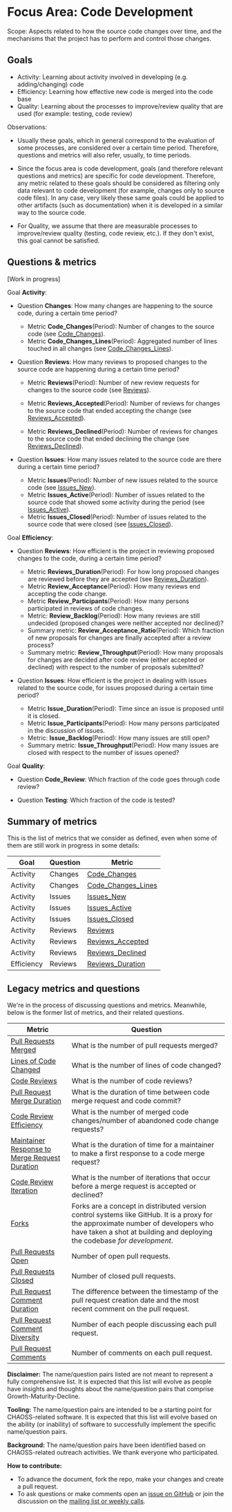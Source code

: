 # Focus Area: Code Development

Scope: Aspects related to how the source code changes over time, and the mechanisms that the project has to perform and control those changes.

## Goals

* Activity: Learning about activity involved in developing (e.g. adding/changing) code
* Efficiency: Learning how effective new code is merged into the code base
* Quality: Learning about the processes to improve/review quality that are used (for example: testing, code review)

Observations:

* Usually these goals, which in general correspond to the evaluation of some processes,
are considered over a certain time period. Therefore, questions and metrics will also refer, usually,
to time periods.

* Since the focus area is code development, goals (and therefore relevant questions and metrics) are specific for code development. Therefore, any metric related to these goals should be considered as filtering only data relevant to code development (for example, changes only to source code files). In any case, very likely these same goals could be applied to other artifacts (such as documentation) when it is developed in a similar way to the source code.

* For Quality, we assume that there are measurable processes to improve/review quality (testing, code review, etc.). If they don't exist, this goal cannot be satisfied.

## Questions & metrics

\[Work in progress\]

Goal **Activity**:

* Question **Changes**: How many changes are happening to the source code, during a certain time period? 
  * Metric **Code_Changes**(Period): Number of changes to the source code
  (see [Code_Changes](../metrics/Code_Changes.md)).
  * Metric **Code_Changes_Lines**(Period): Aggregated number of lines touched in all changes
  (see [Code_Changes_Lines](../metrics/Code_Changes_Lines.md)).

* Question **Reviews**: How many reviews to proposed changes to the source code
are happening during a certain time period?

  * Metric **Reviews**(Period): Number of new review requests for changes
  to the source code
  (see [Reviews](../metrics/Reviews.md)).

  * Metric **Reviews_Accepted**(Period): Number of reviews for changes
  to the source code that ended accepting the change
  (see [Reviews_Accepted](../metrics/Reviews_Accepted.md)).

  * Metric **Reviews_Declined**(Period): Number of reviews for changes
  to the source code that ended declining the change
  (see [Reviews_Declined](../metrics/Reviews_Declined.md)).


* Question **Issues**: How many issues related to the source code are there
  during a certain time period?

  * Metric **Issues**(Period): Number of new issues related to the source code
  (see [Issues_New](../metrics/Issues_New.md)).
  * Metric **Issues_Active**(Period): Number of issues related to
  the source code that showed some activity during the period
  (see [Issues_Active](../metrics/Issues_Active.md)).
  * Metric **Issues_Closed**(Period): Number of issues related to
  the source code that were closed
  (see [Issues_Closed](../metrics/Issues_Closed.md)).

Goal **Efficiency**:

* Question **Reviews**: How efficient is the project in reviewing proposed
 changes to the code, during a certain time period?

  * Metric **Reviews_Duration**(Period): For how long proposed changes are
  reviewed before they are accepted
  (see [Reviews_Duration](../metrics/Reviews_Duration.md)).
  * Metric **Review_Acceptance**(Period): How many reviews end accepting
  the code change.
  * Metric **Review_Participants**(Period): How many persons participated in
  reviews of code changes.
  * Metric: **Review_Backlog**(Period): How many reviews are still undecided
  (proposed changes were neither accepted nor declined)?
  * Summary metric: **Review_Acceptance_Ratio**(Period): Which fraction of
  new proposals for changes are finally accepted after a review process?
  * Summary metric: **Review_Throughput**(Period): How many proposals for
   changes are decided after code review
   (either accepted or declined) with respect to the number of proposals submitted?
    
* Question **Issues**: How efficient is the project in dealing with issues related to
the source code, for issues proposed during a certain time period?

  * Metric **Issue_Duration**(Period): Time since an issue is proposed until it is closed.
  * Metric **Issue_Participants**(Period): How many persons participated in the discussion
  of issues.
  * Metric: **Issue_Backlog**(Period): How many issues are still open?
  * Summary metric: **Issue_Throughput**(Period): How many issues are closed
  with respect to the number of issues opened?


Goal **Quality**:

* Question **Code_Review**: Which fraction of the code goes through code review?

* Question **Testing**: Which fraction of the code is tested?

## Summary of metrics

This is the list of metrics that we consider as defined,
even when some of them are still work in progress in some details:

Goal | Question | Metric
--- | --- | ---
Activity | Changes | [Code_Changes](../metrics/Code_Changes.md)
Activity | Changes | [Code_Changes_Lines](../metrics/Code_Changes_Lines.md)
Activity | Issues  | [Issues_New](../metrics/Issues_New.md)
Activity | Issues  | [Issues_Active](../metrics/Issues_Active.md)
Activity | Issues  | [Issues_Closed](../metrics/Issues_Closed.md)
Activity | Reviews | [Reviews](../metrics/Reviews.md)
Activity | Reviews | [Reviews_Accepted](../metrics/Reviews_Accepted.md)
Activity | Reviews | [Reviews_Declined](../metrics/Reviews_Declined.md)
Efficiency | Reviews | [Reviews_Duration](../metrics/Reviews_Duration.md)


## Legacy metrics and questions

We're in the process of discussing questions and metrics. Meanwhile, below is the former list of metrics, and their related questions.

Metric | Question
--- | ---
[Pull Requests Merged](../metrics/pull-requests-merged.md) | What is the number of pull requests merged?
[Lines of Code Changed](../metrics/code-lines-of-code-changed.md) | What is the number of lines of code changed?
[Code Reviews](../metrics/pull-requests-code-reviews.md) | What is the number of code reviews?
[Pull Request Merge Duration](../metrics/pull-requests-merge-duration.md) | What is the duration of time between code merge request and code commit?
[Code Review Efficiency](../metrics/pull-requests-code-reviews-efficiency.md) | What is the number of merged code changes/number of abandoned code change requests?
[Maintainer Response to Merge Request Duration](../metrics/pull-requests-maintainer-response-duration.md) | What is the duration of time for a maintainer to make a first response to a code merge request?
[Code Review Iteration](../metrics/pull-requests-code-reviews-iteration.md) | What is the number of iterations that occur before a merge request is accepted or declined?
[Forks](../metrics/forks.md) | Forks are a concept in distributed version control systems like GitHub. It is a proxy for the approximate number of developers who have taken a shot at building and deploying the codebase *for development*.
[Pull Requests Open](../metrics/pull-requests-open.md) | Number of open pull requests.
[Pull Requests Closed](../metrics/pull-requests-closed.md) | Number of closed pull requests.
[Pull Request Comment Duration](../metrics/pull-requests-comment-duration.md) | The difference between the timestamp of the pull request creation date and the most recent comment on the pull request.
[Pull Request Comment Diversity](../metrics/pull-requests-participants.md) | Number of each people discussing each pull request.
[Pull Request Comments](../metrics/pull-requests-comments.md) | Number of comments on each pull request.

**Disclaimer:**
The name/question pairs listed are not meant to represent a fully comprehensive list. It is expected that this list will evolve as people have insights and thoughts about the name/question pairs that comprise Growth-Maturity-Decline.

**Tooling:**
The name/question pairs are intended to be a starting point for CHAOSS-related software. It is expected that this list will evolve based on the ability (or inability) of software to successfully implement the specific name/question pairs.

**Background:**
The name/question pairs have been identified based on CHAOSS-related outreach activities. We thank everyone who participated.

**How to contribute:**
- To advance the document, fork the repo, make your changes and create a pull request.
- To ask questions or make comments open an [issue on GitHub][issue] or join the discussion on the [mailing list or weekly calls](https://chaoss.community/participate/).

[issue]: https://github.com/chaoss/wg-gmd/issues
